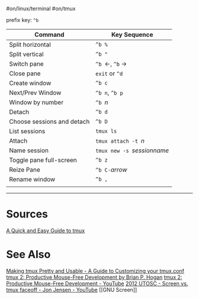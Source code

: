 #on/linux/terminal #on/tmux

prefix key: `^b`

| Command                    | Key Sequence                          |
| -------------------------- | ------------------------------------- |
| Split horizontal           | `^b %`                                |
| Split vertical             | `^b "`                                |
| Switch pane                | `^b `$\leftarrow$, `^b` $\rightarrow$ |
| Close pane                 | `exit` or `^d`                        |
| Create window              | `^b c`                                |
| Next/Prev Window           | `^b n`, `^b p`                        |
| Window by number           | `^b `*n*                              |
| Detach                     | `^b d`                                |
| Choose sessions and detach | `^b D`                                |
| List sessions              | `tmux ls`                             |
| Attach                     | `tmux attach -t `*n*                  |
| Name session               | `tmux new -s `*sessionname*           |
| Toggle pane full-screen    | `^b z`                                |
| Reize Pane                 | `^b C-`*arrow*                        |
| Rename window              | `^b ,`                                |
|                            |                                       |


---
# Sources
[A Quick and Easy Guide to tmux](https://www.hamvocke.com/blog/a-quick-and-easy-guide-to-tmux/)

# See Also
[Making tmux Pretty and Usable - A Guide to Customizing your tmux.conf](https://www.hamvocke.com/blog/a-guide-to-customizing-your-tmux-conf/)
[tmux 2: Productive Mouse-Free Development by Brian P. Hogan](https://pragprog.com/titles/bhtmux2/tmux-2/)
[tmux 2: Productive Mouse-Free Development - YouTube](https://www.youtube.com/watch?v=2HbAMg9k6J0)
[2012 UTOSC - Screen vs. tmux faceoff - Jon Jensen - YouTube](https://www.youtube.com/watch?v=QxTse5Elq8s)
[[GNU Screen]]
